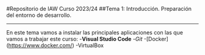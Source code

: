 #Repositorio de IAW Curso 2023/24
##Tema 1: Introducción. Preparación del entorno de desarrollo.
***
En este tema vamos a instalar las principales aplicaciones con las que vamos a trabajar este curso:
-**Visual Studio Code**
-*Git*
-[Docker] (https://www.docker.com/)
-VirtualBox